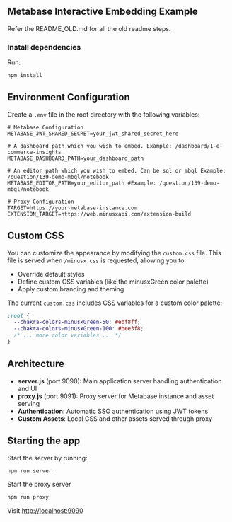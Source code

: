 ## Metabase Interactive Embedding Example

Refer the README_OLD.md for all the old readme steps.

### Install dependencies

Run:

```sh
npm install
```

## Environment Configuration

Create a `.env` file in the root directory with the following variables:

```env
# Metabase Configuration
METABASE_JWT_SHARED_SECRET=your_jwt_shared_secret_here

# A dashboard path which you wish to embed. Example: /dashboard/1-e-commerce-insights
METABASE_DASHBOARD_PATH=your_dashboard_path

# An editor path which you wish to embed. Can be sql or mbql Example: /question/139-demo-mbql/notebook
METABASE_EDITOR_PATH=your_editor_path #Example: /question/139-demo-mbql/notebook

# Proxy Configuration
TARGET=https://your-metabase-instance.com
EXTENSION_TARGET=https://web.minusxapi.com/extension-build
```

## Custom CSS

You can customize the appearance by modifying the `custom.css` file. This file is served when `/minusx.css` is requested, allowing you to:

- Override default styles
- Define custom CSS variables (like the minusxGreen color palette)
- Apply custom branding and theming

The current `custom.css` includes CSS variables for a custom color palette:

```css
:root {
  --chakra-colors-minusxGreen-50: #ebf8ff;
  --chakra-colors-minusxGreen-100: #bee3f8;
  /* ... more color variables ... */
}
```

## Architecture

- **server.js** (port 9090): Main application server handling authentication and UI
- **proxy.js** (port 9091): Proxy server for Metabase instance and asset serving
- **Authentication**: Automatic SSO authentication using JWT tokens
- **Custom Assets**: Local CSS and other assets served through proxy

## Starting the app

Start the server by running:

```sh
npm run server
```

Start the proxy server

```sh
npm run proxy
```

Visit [http://localhost:9090](http://localhost:9090)
